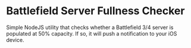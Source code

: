 # Battlefield Server Fullness Checker

Simple NodeJS utility that checks whether a Battlefield 3/4 server is populated at 50% capacity. 
If so, it will push a notification to your iOS device.
